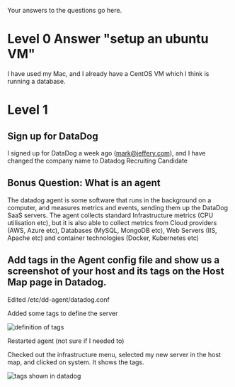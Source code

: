 Your answers to the questions go here.
# Level 0 Answer "setup an ubuntu VM"

I have used my Mac, and I already have a CentOS VM which I think is running a database.

# Level 1 

## Sign up for DataDog

I signed up for DataDog a week ago (mark@jeffery.com), and I have changed the company name to Datadog Recruiting Candidate

## Bonus Question: What is an agent

The datadog agent is some software that runs in the background on a computer, and measures metrics and events, sending them up the DataDog SaaS servers. The agent collects standard Infrastructure metrics (CPU utilisation etc), but it is also able to collect metrics from Cloud providers (AWS, Azure etc), Databases (MySQL, MongoDB etc), Web Servers (IIS, Apache etc) and container technologies (Docker, Kubernetes etc)

## Add tags in the Agent config file and show us a screenshot of your host and its tags on the Host Map page in Datadog.

Edited /etc/dd-agent/datadog.conf

Added some tags to define the server

![definition of tags](https://github.com/markjeffery/hiring-engineers/blob/master/screen%20shot%20-%20tag%20definition.png)

Restarted agent (not sure if I needed to)

Checked out the infrastructure menu, selected my new server in the host map, and clicked on system. It shows the tags.

![tags shown in datadog](https://github.com/markjeffery/hiring-engineers/blob/master/screen%20shot%20-%20tag%20results.png)

